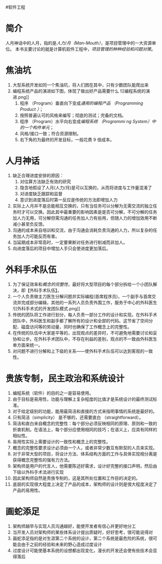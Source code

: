 #软件工程
# 简介
人月神话中的人月，指的是*人力/月（Man-Mouth）*，是项目管理中的一大资源单位。
本书主要讨论的就是计算机软件工程中，*项目管理的种种经验和问题对策*。

# 焦油坑
1.  大型系统开发如同一个焦油坑，将人们困在其中，只有少数团队能爬出来
2.  编程系统产品的演进如下图，体现了做出好产品需要什么
	![[编程系统的演进.png]]
	1. 程序 （Program）垂直向下变成*通用的编程产品 （Programming Product ）*；
	2. 按照普遍认可的风格来编写；彻底的测试；完备的文档。
	3. 程序 （Program）水平向右变成*编程系统 （Programmi ng System）中的一个构件单元*；
	4. 风格/接口一致；符合资源限制。
	5. 右下角的为最终的开发目标，一般花费 9 倍成本。


# 人月神话
1.  缺乏合理进度安排的原因：
    1.  对估算方法缺乏有效的研究
    2.  隐含地假设了人月(人力/月)是可以互换的，从而将进度与工作量混淆了
    3.  对进度缺乏跟踪和监督
    4.  意识到进度落后时第一反应是传统的方法即增加人力
2.  实际上人月并不是总能相互交换的，只有当任务可以分解为无需交流的独立任务时才可以交换。因此其中最重要的影响因素是是否可分解，不可分解的任务加人力无用，可分解但需沟通的任务加人力有些用，但随人力的增加效用不断减小甚至负反馈。
3.  沟通的成本来自培训和交流，由于沟通会消耗负责沟通的人力，所以复杂的任务加人力可能反而有害。
4.  当延期成本非常高时，一定要果断对任务进行削减而非加人。
5.  向进度落后的项目中增加人手只会使进度更加落后。

# 外科手术队伍
1.  为了保证效率和*概念的完整性*，最好将大型项目的每个部分拆给一个小团队解决，即【外科手术队伍】。
2.  一个人负责做主刀医生分解问题并实际编程(首席程序员)，一个副手与首席交流并完成部分编辑，其他的一系列人员负责外围工作，服务于中心的外科医生
	![[外科手术式的开发团队模式.png]]
3. 传统的团队将工作进行划分，每人负责一部分工作的设计和实现。在外科手术团队中，外科医生和副手都了解所有的设计和全部的代码。这节省了空间分配、磁盘访问等的劳动量，同时也确保了工作概念上的完整性。
4. 在传统的队伍中大家是平等的，出现观点的差异时，不可避免地需要讨论和妥协和让步。在外科手术团队中，不存在利益的差别，观点的不一致由外科医生单方面来统一。
5. 对问题不进行分解和上下级的关系——使外科手术队伍可以达到客观的一致性。

# 贵族专制，民主政治和系统设计
1. 编程系统（软件）的目的之一是容易使用。
2. 由于目标是易用性，功能与理解上复杂程度的比值才是系统设计的最终测试标准。
3. 对于给定级别的功能，能用最简洁和直接的方式来指明事情的系统是最好的。
4. 只有简洁（simplicity） 是不够的，还需要直白 （straightforward）。
5. 简洁和直白来自概念的完整性：每个部分必须反映相同的原理、原则和一致的折衷机制。在语法上，每个部分应使用相同的技巧；在语义上，应具有同样的相似性。
6. 易用性实际上需要设计的一致性和概念上的完整性。
7.  概念的完整性要求设计必须由一个人，或者非常少数互有默契的人员来实现。
8. 对于非常大型的项目，将设计方法、体系结构方面的工作与具体实现相分离是获得概念完整性的强有力方法。
9. 架构师是用户的代言人，他需要陈述好需求，设计好完整的接口声明，然后由下级以外科手术法进行实现
10.  因此架构师自然是贵族专制的，这是其所处位置和工作目的决定的。
11.  底层的实现很大程度上决定了产品的成本，架构师的设计则是很大程度决定了产品的易用性。


# 画蛇添足
1.  架构师越早与实现人员沟通越好，能使开发者有信心并更好地分工
2.  当开发人员对架构师的某些体系设计提出质疑时，好好思考，很可能说得对
4.  画蛇添足指的是对生涯第二个系统的设计，第二个系统是最危险的系统，很可能会由于之前的经验和未来的野心造成过度设计
5.  过度设计可能使基本系统的设想都出现变化，漫长的开发还会使有些技术会显得落后